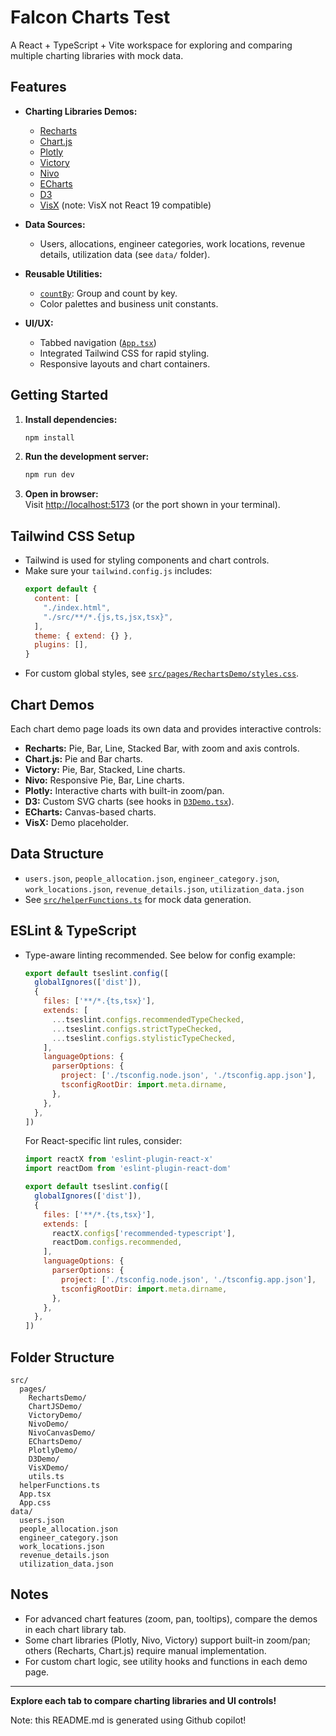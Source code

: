 # Falcon Charts Test

A React + TypeScript + Vite workspace for exploring and comparing multiple charting libraries with mock data.

## Features

- **Charting Libraries Demos:**
  - [Recharts](src/pages/RechartsDemo/RechartsDemo.tsx)
  - [Chart.js](src/pages/ChartJSDemo/ChartJSDemo.tsx)
  - [Plotly](src/pages/PlotlyDemo/PlotlyDemo.tsx)
  - [Victory](src/pages/VictoryDemo/VictoryDemo.tsx)
  - [Nivo](src/pages/NivoDemo/NivoCanvasDemo.tsx)
  - [ECharts](src/pages/EChartsDemo/EChartsDemo.tsx)
  - [D3](src/pages/D3Demo/D3Demo.tsx)
  - [VisX](src/pages/VisXDemo/VisXDemo.tsx) (note: VisX not React 19 compatible)

- **Data Sources:**
  - Users, allocations, engineer categories, work locations, revenue details, utilization data (see `data/` folder).

- **Reusable Utilities:**
  - [`countBy`](src/pages/utils.ts): Group and count by key.
  - Color palettes and business unit constants.

- **UI/UX:**
  - Tabbed navigation ([`App.tsx`](src/App.tsx))
  - Integrated Tailwind CSS for rapid styling.
  - Responsive layouts and chart containers.

## Getting Started

1. **Install dependencies:**
   ```bash
   npm install
   ```

2. **Run the development server:**
   ```bash
   npm run dev
   ```

3. **Open in browser:**  
   Visit [http://localhost:5173](http://localhost:5173) (or the port shown in your terminal).

## Tailwind CSS Setup

- Tailwind is used for styling components and chart controls.
- Make sure your `tailwind.config.js` includes:
  ```js
  export default {
    content: [
      "./index.html",
      "./src/**/*.{js,ts,jsx,tsx}",
    ],
    theme: { extend: {} },
    plugins: [],
  }
  ```
- For custom global styles, see [`src/pages/RechartsDemo/styles.css`](src/pages/RechartsDemo/styles.css).

## Chart Demos

Each chart demo page loads its own data and provides interactive controls:

- **Recharts:** Pie, Bar, Line, Stacked Bar, with zoom and axis controls.
- **Chart.js:** Pie and Bar charts.
- **Victory:** Pie, Bar, Stacked, Line charts.
- **Nivo:** Responsive Pie, Bar, Line charts.
- **Plotly:** Interactive charts with built-in zoom/pan.
- **D3:** Custom SVG charts (see hooks in [`D3Demo.tsx`](src/pages/D3Demo/D3Demo.tsx)).
- **ECharts:** Canvas-based charts.
- **VisX:** Demo placeholder.

## Data Structure

- `users.json`, `people_allocation.json`, `engineer_category.json`, `work_locations.json`, `revenue_details.json`, `utilization_data.json`
- See [`src/helperFunctions.ts`](src/helperFunctions.ts) for mock data generation.

## ESLint & TypeScript

- Type-aware linting recommended. See below for config example:

  ```js
  export default tseslint.config([
    globalIgnores(['dist']),
    {
      files: ['**/*.{ts,tsx}'],
      extends: [
        ...tseslint.configs.recommendedTypeChecked,
        ...tseslint.configs.strictTypeChecked,
        ...tseslint.configs.stylisticTypeChecked,
      ],
      languageOptions: {
        parserOptions: {
          project: ['./tsconfig.node.json', './tsconfig.app.json'],
          tsconfigRootDir: import.meta.dirname,
        },
      },
    },
  ])
  ```

  For React-specific lint rules, consider:
  ```js
  import reactX from 'eslint-plugin-react-x'
  import reactDom from 'eslint-plugin-react-dom'

  export default tseslint.config([
    globalIgnores(['dist']),
    {
      files: ['**/*.{ts,tsx}'],
      extends: [
        reactX.configs['recommended-typescript'],
        reactDom.configs.recommended,
      ],
      languageOptions: {
        parserOptions: {
          project: ['./tsconfig.node.json', './tsconfig.app.json'],
          tsconfigRootDir: import.meta.dirname,
        },
      },
    },
  ])
  ```

## Folder Structure

```
src/
  pages/
    RechartsDemo/
    ChartJSDemo/
    VictoryDemo/
    NivoDemo/
    NivoCanvasDemo/
    EChartsDemo/
    PlotlyDemo/
    D3Demo/
    VisXDemo/
    utils.ts
  helperFunctions.ts
  App.tsx
  App.css
data/
  users.json
  people_allocation.json
  engineer_category.json
  work_locations.json
  revenue_details.json
  utilization_data.json
```

## Notes

- For advanced chart features (zoom, pan, tooltips), compare the demos in each chart library tab.
- Some chart libraries (Plotly, Nivo, Victory) support built-in zoom/pan; others (Recharts, Chart.js) require manual implementation.
- For custom chart logic, see utility hooks and functions in each demo page.

---

**Explore each tab to compare charting libraries and UI controls!**

Note: this README.md is generated using Github copilot!